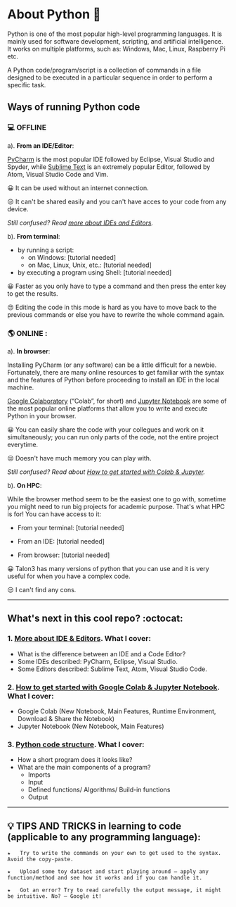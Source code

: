 # About Python :thought_balloon:

Python is one of the most popular high-level programming languages. It is mainly used for software development, scripting, and artificial intelligence. It works on multiple platforms, such as: Windows, Mac, Linux, Raspberry Pi etc.

A Python code/program/script is a collection of commands in a file designed to be executed in a particular sequence in order to perform a specific task. 

## Ways of running Python code

### :computer: **OFFLINE** 
a). **From an IDE/Editor**: 

[PyCharm](https://www.jetbrains.com/pycharm/) is the most popular IDE followed by Eclipse, Visual Studio and Spyder, while [Sublime Text](http://www.sublimetext.com) is an extremely popular Editor, followed by Atom, Visual Studio Code and Vim.

:grinning: It can be used without an internet connection.
  
:unamused: It can't be shared easily and you can't have acces to your code from any device.  

_Still confused? Read [more about IDEs and Editors](https://github.com/laviniaflorentina/Tutorials/blob/master/Python/more_about_IDEs_Editors.md#more-about-ides-and-code-editors-for-python)._

b). **From terminal**: 

  - by running a script:
     - on Windows: [tutorial needed]
     - on Mac, Linux, Unix, etc.: [tutorial needed]
  - by executing a program using Shell: [tutorial needed]

:grinning: Faster as you only have to type a command and then press the enter key to get the results.
  
:unamused: Editing the code in this mode is hard as you have to move back to the previous commands or else you have to rewrite the whole command again.

### :earth_americas: **ONLINE** : 
a). **In browser**: 

Installing PyCharm (or any software) can be a little difficult for a newbie. Fortunately, there are many online resources to get familiar with the syntax and the features of Python before proceeding to install an IDE in the local machine.

[Google Colaboratory](https://colab.research.google.com/notebooks/intro.ipynb) (“Colab”, for short) and [Jupyter Notebook](https://jupyter.org/try) are some of the most popular online platforms that allow you to write and execute Python in your browser.

:grinning: You can easily share the code with your collegues and work on it simultaneously; you can run only parts of the code, not the entire project everytime.
  
:unamused: Doesn't have much memory you can play with.

_Still confused? Read about [How to get started with Colab & Jupyter](https://github.com/laviniaflorentina/Tutorials/blob/master/Python/online_in_browser.md#how-to-get-started-with-google-colaboratory--jupyter-notebook)._

b). **On HPC**: 

While the browser method seem to be the easiest one to go with, sometime you might need to run big projects for academic purpose. That's what HPC is for! You can have access to it:

  - From your terminal: [tutorial needed]
  
  - From an IDE: [tutorial needed]
  
  - From browser: [tutorial needed]

:grinning: Talon3 has many versions of python that you can use and it is very useful for when you have a complex code.
  
:unamused: I can't find any cons. 

-------------------------------------------------------------------------------------------------------------------------

## What's next in this cool repo? :octocat:

### 1. [More about IDE & Editors](https://github.com/laviniaflorentina/Tutorials/blob/master/Python/more_about_IDEs_Editors.md#more-about-ides-and-code-editors-for-python). What I cover:

 - What is the difference between an IDE and a Code Editor?
 - Some IDEs described: PyCharm, Eclipse, Visual Studio.
 - Some Editors described: Sublime Text, Atom, Visual Studio Code.
 
### 2. [How to get started with Google Colab & Jupyter Notebook](https://github.com/laviniaflorentina/Tutorials/blob/master/Python/online_in_browser.md#how-to-get-started-with-google-colaboratory--jupyter-notebook). What I cover:

- Google Colab (New Notebook, Main Features, Runtime Environment, Download & Share the Notebook)
- Jupyter Notebook (New Notebook, Main Features)

### 3. [Python code structure](https://github.com/laviniaflorentina/Tutorials/blob/master/Python/Python%20code%20structure.md). What I cover:
 
 - How a short program does it looks like?
 - What are the main components of a program?
   - Imports
   - Input
   - Defined functions/ Algorithms/ Build-in functions
   - Output

-------------------------------------------------------------------------------------------------------

## :bulb: TIPS AND TRICKS in learning to code (applicable to any programming language):

    ★	Try to write the commands on your own to get used to the syntax. Avoid the copy-paste.

    ★	Upload some toy dataset and start playing around – apply any function/method and see how it works and if you can handle it.

    ★	Got an error? Try to read carefully the output message, it might be intuitive. No? – Google it!
